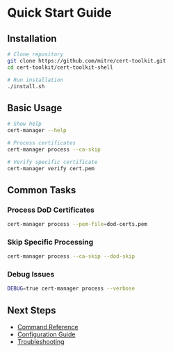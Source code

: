 # Quick Start Guide

## Installation

```bash
# Clone repository
git clone https://github.com/mitre/cert-toolkit.git
cd cert-toolkit/cert-toolkit-shell

# Run installation
./install.sh
```

## Basic Usage

```bash
# Show help
cert-manager --help

# Process certificates
cert-manager process --ca-skip

# Verify specific certificate
cert-manager verify cert.pem
```

## Common Tasks

### Process DoD Certificates

```bash
cert-manager process --pem-file=dod-certs.pem
```

### Skip Specific Processing

```bash
cert-manager process --ca-skip --dod-skip
```

### Debug Issues

```bash
DEBUG=true cert-manager process --verbose
```

## Next Steps

- [Command Reference](commands.md)
- [Configuration Guide](../tech/config.md)
- [Troubleshooting](../tech/debug.md)
